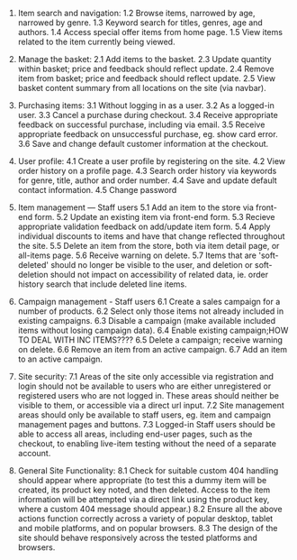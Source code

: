 1. Item search and navigation: 
1.2 Browse items, narrowed by age, narrowed by genre.
1.3 Keyword search for titles, genres, age and authors.
1.4 Access special offer items from home page.
1.5 View items related to the item currently being viewed.

2. Manage the basket:
2.1 Add items to the basket.
2.3 Update quantity within basket; price and feedback should reflect update.
2.4 Remove item from basket; price and feedback should reflect update.
2.5 View basket content summary from all locations on the site (via navbar).

3. Purchasing items:
3.1 Without logging in as a user.
3.2 As a logged-in user.
3.3 Cancel a purchase during checkout.
3.4 Receive appropriate feedback on successful purchase, including via email.
3.5 Receive appropriate feedback on unsuccessful purchase, eg. show card error.
3.6 Save and change default customer information at the checkout.

4. User profile:
4.1 Create a user profile by registering on the site.
4.2 View order history on a profile page.
4.3 Search order history via keywords for genre, title, author and order number.
4.4 Save and update default contact information.
4.5 Change password

5. Item management — Staff users
5.1 Add an item to the store via front-end form.
5.2 Update an existing item via front-end form.
5.3 Recieve appropriate validation feedback on add/update item form.
5.4 Apply individual discounts to items and have that change reflected throughout the site.
5.5 Delete an item from the store, both via item detail page, or all-items page.
5.6 Receive warning on delete.
5.7 Items that are 'soft-deleted' should no longer be visible to the user, and deletion or soft-deletion should not impact on accessibility of related data, ie. order history search that include deleted line items.

6. Campaign management - Staff users
6.1 Create a sales campaign for a number of products.
6.2 Select only those items not already included in existing campaigns.
6.3 Disable a campaign (make available included items without losing campaign data).
6.4 Enable existing campaign;HOW TO DEAL WITH INC ITEMS????
6.5 Delete a campaign; receive warning on delete.
6.6 Remove an item from an active campaign.
6.7 Add an item to an active campaign.

7. Site security:
7.1 Areas of the site only accessible via registration and login should not be available to users who are either unregistered or registered users who are not logged in. These areas should neither be visible to them, or accessible via a direct url input.
7.2 Site management areas should only be available to staff users, eg. item and campaign management pages and buttons.
7.3 Logged-in Staff users should be able to access all areas, including end-user pages, such as the checkout, to enabling live-item testing without the need of a separate account.

8. General Site Functionality:
8.1 Check for suitable custom 404 handling should appear where appropriate (to test this a dummy item will be created, its product key noted, and then deleted. Access to the item information will be attempted via a direct link using the product key, where a custom 404 message should appear.)
8.2 Ensure all the above actions function correctly across a variety of popular desktop, tablet and mobile platforms, and on popular browsers.
8.3 The design of the site should behave responsively across the tested platforms and browsers.